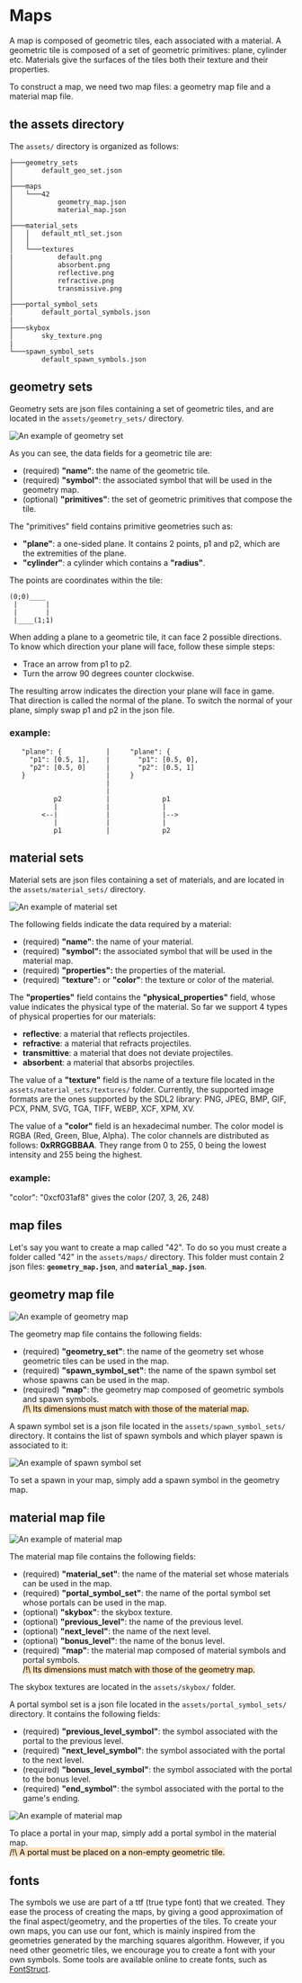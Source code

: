 
# Maps
A map is composed of geometric tiles, each associated with a material.
A geometric tile is composed of a set of geometric primitives: plane, cylinder etc.
Materials give the surfaces of the tiles both their texture and their properties.

To construct a map, we need two map files: a geometry map file and a material map file.

## the assets directory
The `assets/` directory is organized as follows:
```
├───geometry_sets
│       default_geo_set.json
│       
├───maps
│   └───42
│           geometry_map.json
│           material_map.json
│
├───material_sets
│   │   default_mtl_set.json
│   │   
│   └───textures
|           default.png
│           absorbent.png
│           reflective.png
│           refractive.png
│           transmissive.png
│
├───portal_symbol_sets
│       default_portal_symbols.json
|
├───skybox
│       sky_texture.png
|
└───spawn_symbol_sets
        default_spawn_symbols.json
```

## geometry sets
Geometry sets are json files containing a set of geometric tiles, and are located in the `assets/geometry_sets/` directory.

<img src="screenshots/geometry_set_example.png"
   alt="An example of geometry set"/>

As you can see, the data fields for a geometric tile are:
* (required) **"name"**: the name of the geometric tile.
* (required) **"symbol"**: the associated symbol that will be used in the geometry map.
* (optional) **"primitives"**: the set of geometric primitives that compose the tile.

The "primitives" field contains primitive geometries such as:
* **"plane"**: a one-sided plane. It contains 2 points, p1 and p2, which are the extremities of the plane.
* **"cylinder"**: a cylinder which contains a **"radius"**.

The points are coordinates within the tile:
```
(0;0)____ 
 |       |
 |       |
 |____(1;1)
```

When adding a plane to a geometric tile, it can face 2 possible directions.  
To know which direction your plane will face, follow these simple steps:
* Trace an arrow from p1 to p2.
* Turn the arrow 90 degrees counter clockwise.

The resulting arrow indicates the direction your plane will face in game. That direction is called the normal of the plane. To switch the normal of your plane, simply swap p1 and p2 in the json file.

### example:

```
   "plane": {           |     "plane": {
     "p1": [0.5, 1],    |       "p1": [0.5, 0],
     "p2": [0.5, 0]     |       "p2": [0.5, 1] 
   }                    |     }
                        |
                        |
           p2           |             p1
           |            |             |				
        <--|            |             |-->
           |            |             |
           p1           |             p2
```

## material sets
Material sets are json files containing a set of materials, and are located in the `assets/material_sets/` directory.

<img src="screenshots/material_set_example.png"
   alt="An example of material set"/>

The following fields indicate the data required by a material:
* (required) **"name"**: the name of your material.
* (required) **"symbol":** the associated symbol that will be used in the material map.
* (required) **"properties":** the properties of the material.
* (required) **"texture":** or **"color"**: the texture or color of the material.

The **"properties"** field contains the **"physical_properties"** field, whose value indicates the physical type of the material.
So far we support 4 types of physical properties for our materials:
* **reflective**: a material that reflects projectiles.
* **refractive**: a material that refracts projectiles.
* **transmittive**: a material that does not deviate projectiles.
* **absorbent**: a material that absorbs projectiles.

The value of a **"texture"** field is the name of a texture file located in the `assets/material_sets/textures/` folder.
Currently, the supported image formats are the ones supported by the SDL2 library: PNG, JPEG, BMP, GIF, PCX, PNM, SVG, TGA, TIFF, WEBP, XCF, XPM, XV.


The value of a **"color"** field is an hexadecimal number. The color model is RGBA (Red, Green, Blue, Alpha). The color channels are distributed as follows: **0xRRGGBBAA**. They range from 0 to 255, 0 being the lowest intensity and 255 being the highest.

### example:
  "color": "0xcf031af8" gives the color (207, 3, 26, 248)


## map files
Let's say you want to create a map called "42". To do so you must create a folder called "42" in the `assets/maps/` directory.
This folder must contain 2 json files: **`geometry_map.json`**, and **`material_map.json`**.

## geometry map file
<img src="screenshots/42_geometry_map.png"
   alt="An example of geometry map"/>

The geometry map file contains the following fields:
* (required) **"geometry_set"**: the name of the geometry set whose geometric tiles can be used in the map.
* (required) **"spawn_symbol_set"**: the name of the spawn symbol set whose spawns can be used in the map.
* (required) **"map"**: the geometry map composed of geometric symbols and spawn symbols.  
<mark style="background-color: bisque">/!\ Its dimensions must match with those of the material map.</mark>

A spawn symbol set is a json file located in the `assets/spawn_symbol_sets/` directory. It contains the list of spawn symbols and which player spawn is associated to it:

<img src="screenshots/spawn_symbol_set_example.png"
   alt="An example of spawn symbol set"/>

To set a spawn in your map, simply add a spawn symbol in the geometry map.

## material map file
<img src="screenshots/42_material_map.png"
   alt="An example of material map"/>

The material map file contains the following fields:
* (required) **"material_set"**: the name of the material set whose materials can be used in the map.
* (required) **"portal_symbol_set"**: the name of the portal symbol set whose portals can be used in the map.
* (optional) **"skybox"**: the skybox texture.
* (optional) **"previous_level"**: the name of the previous level.
* (optional) **"next_level"**: the name of the next level.
* (optional) **"bonus_level"**: the name of the bonus level.
* (required) **"map"**: the material map composed of material symbols and portal symbols.  
<mark style="background-color: bisque">/!\ Its dimensions must match with those of the geometry map.</mark>

The skybox textures are located in the `assets/skybox/` folder.

A portal symbol set is a json file located in the `assets/portal_symbol_sets/` directory. It contains the following fields:
* (required) **"previous_level_symbol"**: the symbol associated with the portal to the previous level.
* (required) **"next_level_symbol"**: the symbol associated with the portal to the next level.
* (required) **"bonus_level_symbol"**: the symbol associated with the portal to the bonus level.
* (required) **"end_symbol"**: the symbol associated with the portal to the game's ending.

<img src="screenshots/portal_symbol_set_example.png"
   alt="An example of material map"/>

To place a portal in your map, simply add a portal symbol in the material map.  
<mark style="background-color: bisque">/!\ A portal must be placed on a non-empty geometric tile.</mark>

## fonts
The symbols we use are part of a ttf (true type font) that we created.
They ease the process of creating the maps, by giving a good approximation of the final aspect/geometry, and the properties of the tiles.
To create your own maps, you can use our font, which is mainly inspired from the geometries generated by the marching squares algorithm.
However, if you need other geometric tiles, we encourage you to create a font with your own symbols. Some tools are available online to create fonts, such as [FontStruct](https://fontstruct.com/).